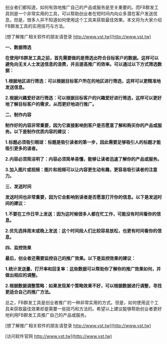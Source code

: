 创业者们都知道，如何有效地推广自己的产品或服务是至关重要的。而FB群发工具则是一个非常实用的工具，可以帮助创业者在短时间内向众多潜在客户发送信息。但是，很多人并不知道如何使用这个工具来获取最佳效果。本文将为大家介绍FB群发工具的实用技巧与方法。

[想了解推广相关软件的朋友请登录 http://www.vst.tw](http://www.vst.tw)

**一、数据筛选**

**在使用FB群发工具之前，首先需要做的是筛选出符合目标客户的数据。这样可以避免向无关人士发送信息的浪费，并且提高推广的效率。可以通过以下方式筛选数据：**

**1.根据地区进行筛选：可以根据目标客户所在的地区进行筛选，这样可以更精准地发送信息。**

**2.根据兴趣爱好进行筛选：可以根据目标客户的兴趣爱好进行筛选，这样可以更好地了解目标客户的需求，从而更好地进行推广。**

**二、制作内容**

**制作好的内容非常重要，因为它直接影响到客户是否愿意了解和购买你的产品或服务。以下是制作优质内容的建议：**

**1.标题必须吸引眼球：标题是吸引读者的第一步，因此需要足够吸引人的标题才能吸引更多的读者。**

**2.内容必须简洁明了：内容必须简单易懂，能够让读者迅速了解你的产品或服务。**

**3.加入图片或视频：图片和视频可以让内容更生动有趣，更容易吸引读者的注意力。**

**三、发送时间**

**发送时间也非常重要，因为它会影响到读者是否愿意打开你的信息。以下是发送时间的建议：**

**1.不要在工作日早上发送：因为这时候很多人都在忙工作，可能没有时间看你的信息。**

**2.优先选择周末或晚上发送：这个时间段人们比较容易放松，也更有时间看你的信息。**

**四、监控效果**

**最后，创业者还需要监控自己的推广效果。以下是监控效果的建议：**

**1.统计发送量、打开率和回复率：这些数据可以帮助你了解你的推广效果如何，并做出相应的调整。**

**2.根据数据调整策略：如果发现某个策略效果不好，可以根据数据进行调整，寻找更适合自己的推广方法。**

总之，FB群发工具是创业者推广的一种非常实用的方式。但是，如何使用这个工具来获取最佳效果却是需要一些技巧和方法的。希望以上建议能够帮助创业者更好地利用FB群发工具推广自己的产品或服务。

[想了解推广相关软件的朋友请登录 http://www.vst.tw](http://www.vst.tw)


[访问软件官网 http://www.vst.tw](http://www.vst.tw)
